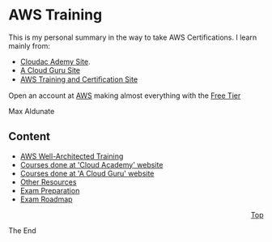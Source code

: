 # AWS Training
<a id="top" />

This is my personal summary in the way to take AWS Certifications. I learn mainly from:
* [Cloudac Ademy Site](https://cloudacademy.com).
* [A Cloud Guru Site](https://acloud.guru/)
* [AWS Training and Certiﬁcation Site](https://www.aws.training/)

Open an account at [AWS](https://aws.amazon.com/) making almost everything with the [Free Tier](https://aws.amazon.com/free/)

Max Aldunate

## Content

* [AWS Well-Architected Training](aws/aws-well-architected-training)
* [Courses done at 'Cloud Academy' website](cloud-academy/readme.md)
* [Courses done at 'A Cloud Guru' website](a-cloud-guru/readme.md)
* [Other Resources](other-resources/readme.md)
* [Exam Preparation](exam-preparation/readme.md)
* [Exam Roadmap](exam-preparation/roadmap.md)


<p align="right"><a href="#top">Top</a></p>

The End